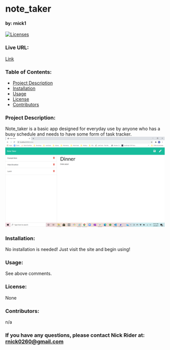 # note_taker

#### by: rnick1

[![Licenses](https://img.shields.io/badge/License-None-blue.svg)](https://opensource.org/licenses/None)

### **Live URL:**
[Link](https://drive.google.com/file/d/1mt0YEzNsy8PFVDld8D4I4S377u2f-rLw/view?usp=sharing)

### **Table of Contents:**
- [Project Description](#project-description)
- [Installation](#installation)
- [Usage](#usage)
- [License](#license)
- [Contributors](#contributors)

### **Project Description:**  
Note_taker is a basic app designed for everyday use by anyone who has a busy schedule and needs to have some form of task tracker.
![image](https://github.com/rnick1/note_taker/blob/main/assets/Screenshot%20(142).png)


### **Installation:**  
No installation is needed! Just visit the site and begin using!

### **Usage:**
See above comments.

### **License:**
None

### **Contributors:**  
n/a

### If you have any questions, please contact Nick Rider at: rnick0260@gmail.com